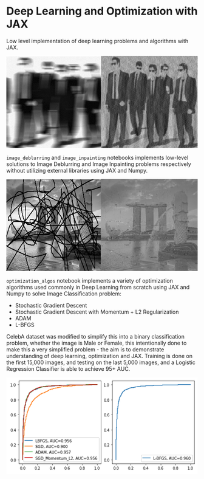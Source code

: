 # Deep Learning and Optimization with JAX
Low level implementation of deep learning problems and algorithms with JAX. 

<p align='center'>
  <img width="600", img height="242", img src="https://github.com/mingboiz/jax/blob/main/img/deblurring.png">
</p>
 

`image_deblurring` and `image_inpainting` notebooks implements low-level solutions to Image Deblurring and Image Inpainting problems respectively without utilizing external libraries using JAX and Numpy.

<p align='center'>
  <img width="600", img height="242", img src="https://github.com/mingboiz/jax/blob/main/img/inpainting.png?raw=true">
 </p>
 
`optimization_algos` notebook implements a variety of optimization algorithms used commonly in Deep Learning from scratch using JAX and Numpy to solve Image Classification problem:

- Stochastic Gradient Descent
- Stochastic Gradient Descent with Momentum + L2 Regularization
- ADAM
- L-BFGS

CelebA dataset was modified to simplify this into a binary classification problem, whether the image is Male or Female, this intentionally done to make this a very simplified problem - the aim is to demonstrate understanding of deep learning, optimization and JAX. Training is done on the first 15,000 images, and testing on the last 5,000 images, and a Logistic Regression Classifier is able to achieve 95+ AUC.

 <p align='center'>
  <img width="508", img height="254", img src="https://github.com/mingboiz/jax/blob/main/img/img_classification.png?raw=true">
 </p>
